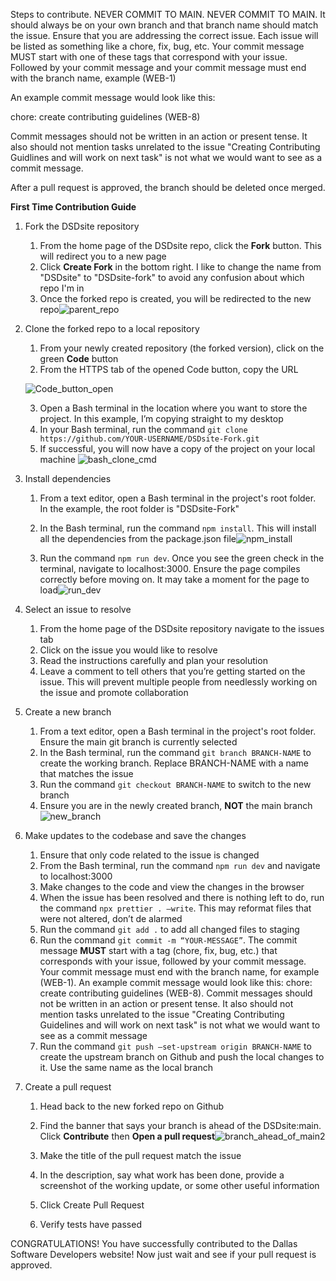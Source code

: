 Steps to contribute.
NEVER COMMIT TO MAIN. NEVER COMMIT TO MAIN. It should always be on your own branch and that branch name should match the issue.
Ensure that you are addressing the correct issue. Each issue will be listed as something like a chore, fix, bug, etc. Your commit message MUST start with one of these tags that correspond with your issue.
Followed by your commit message and your commit message must end with the branch name, example (WEB-1)

An example commit message would look like this:

chore: create contributing guidelines (WEB-8)

Commit messages should not be written in an action or present tense. It also should not mention tasks unrelated to the issue "Creating Contributing Guidlines and will work on next task" is not what we would want to see as a commit message.

After a pull request is approved, the branch should be deleted once merged.

**First Time Contribution Guide**

1. Fork the DSDsite repository

   1. From the home page of the DSDsite repo, click the **Fork** button. This will redirect you to a new page
   2. Click **Create Fork** in the bottom right. I like to change the name from "DSDsite" to "DSDsite-fork" to avoid any confusion about which repo I'm in
   3. Once the forked repo is created, you will be redirected to the new repo![parent_repo](https://github.com/David-Ogden-III/DSDsite-Fork/assets/71677972/98725291-a209-4c52-a077-e220d192849a)

2. Clone the forked repo to a local repository

   1. From your newly created repository (the forked version), click on the green **Code** button
   2. From the HTTPS tab of the opened Code button, copy the URL

   ![Code_button_open](https://github.com/David-Ogden-III/DSDsite-Fork/assets/71677972/46c03816-b793-4574-9706-c80656e195f7)

   3. Open a Bash terminal in the location where you want to store the project. In this example, I’m copying straight to my desktop
   4. In your Bash terminal, run the command `git clone https://github.com/YOUR-USERNAME/DSDsite-Fork.git`
   5. If successful, you will now have a copy of the project on your local machine
      ![bash_clone_cmd](https://github.com/David-Ogden-III/DSDsite-Fork/assets/71677972/551d3ea0-5448-45c7-ab33-2dddbc0247e3)

3. Install dependencies

   1. From a text editor, open a Bash terminal in the project's root folder. In the example, the root folder is "DSDsite-Fork"
   2. In the Bash terminal, run the command `npm install`. This will install all the dependencies from the package.json file![npm_install](https://github.com/David-Ogden-III/DSDsite-Fork/assets/71677972/cdad748f-4569-4a04-8dc6-e40c8fae5cac)

   3. Run the command `npm run dev`. Once you see the green check in the terminal, navigate to localhost:3000. Ensure the page compiles correctly before moving on. It may take a moment for the page to load![run_dev](https://github.com/David-Ogden-III/DSDsite-Fork/assets/71677972/a2421871-1a3f-41d1-b056-dc2736baa994)

4. Select an issue to resolve

   1. From the home page of the DSDsite repository navigate to the issues tab
   2. Click on the issue you would like to resolve
   3. Read the instructions carefully and plan your resolution
   4. Leave a comment to tell others that you’re getting started on the issue. This will prevent multiple people from needlessly working on the issue and promote collaboration

5. Create a new branch

   1. From a text editor, open a Bash terminal in the project's root folder. Ensure the main git branch is currently selected
   2. In the Bash terminal, run the command `git branch BRANCH-NAME` to create the working branch. Replace BRANCH-NAME with a name that matches the issue
   3. Run the command `git checkout BRANCH-NAME` to switch to the new branch
   4. Ensure you are in the newly created branch, **NOT** the main branch![new_branch](https://github.com/David-Ogden-III/DSDsite-Fork/assets/71677972/fbe4c6bd-fd66-4c74-915a-26452aa98041)

6. Make updates to the codebase and save the changes

   1. Ensure that only code related to the issue is changed
   2. From the Bash terminal, run the command `npm run dev` and navigate to localhost:3000
   3. Make changes to the code and view the changes in the browser
   4. When the issue has been resolved and there is nothing left to do, run the command `npx prettier . –write`. This may reformat files that were not altered, don’t de alarmed
   5. Run the command `git add .` to add all changed files to staging
   6. Run the command `git commit -m “YOUR-MESSAGE”`. The commit message **MUST** start with a tag (chore, fix, bug, etc.) that corresponds with your issue, followed by your commit message. Your commit message must end with the branch name, for example (WEB-1). An example commit message would look like this: chore: create contributing guidelines (WEB-8). Commit messages should not be written in an action or present tense. It also should not mention tasks unrelated to the issue "Creating Contributing Guidelines and will work on next task" is not what we would want to see as a commit message
   7. Run the command `git push –set-upstream origin BRANCH-NAME` to create the upstream branch on Github and push the local changes to it. Use the same name as the local branch

7. Create a pull request

   1. Head back to the new forked repo on Github
   2. Find the banner that says your branch is ahead of the DSDsite:main. Click **Contribute** then **Open a pull request**![branch_ahead_of_main2](https://github.com/David-Ogden-III/DSDsite-Fork/assets/71677972/4cb45655-b501-4e2c-8c1b-9ff44560705b)

   3. Make the title of the pull request match the issue
   4. In the description, say what work has been done, provide a screenshot of the working update, or some other useful information
   5. Click Create Pull Request
   6. Verify tests have passed

CONGRATULATIONS! You have successfully contributed to the Dallas Software Developers website! Now just wait and see if your pull request is approved.
